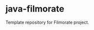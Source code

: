 # java-filmorate
Template repository for Filmorate project.
<picture>
  <source media="(prefers-color-scheme: dark)" srcset="[https://user-images.githubusercontent.com/25423296/163456776-7f95b81a-f1ed-45f7-b7ab-8fa810d529fa.png](https://dbdiagram.io/d/FilmorateDB-65a563f5ac844320aef64fcd)https://dbdiagram.io/d/FilmorateDB-65a563f5ac844320aef64fcd">
</picture>
